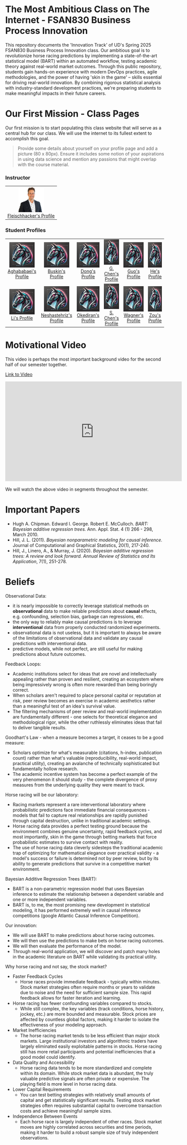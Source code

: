 # The Most Ambitious Class on The Internet - FSAN830 Business Process Innovation

This repository documents the 'Innovation Track' of UD's Spring 2025 FSAN830 Business Process Innovation class. Our ambitious goal is to revolutionize horse racing predictions by implementing a state-of-the-art statistical model (BART) within an automated workflow, testing academic theory against real-world market outcomes. Through this public repository, students gain hands-on experience with modern DevOps practices, agile methodologies, and the power of having 'skin in the game' – skills essential for driving real-world innovation. By combining rigorous statistical analysis with industry-standard development practices, we're preparing students to make meaningful impacts in their future careers.

# Our First Mission - Class Pages

Our first mission is to start populating this class website that will serve as a central hub for our class. We will use the internet to its fullest extent to accomplish this goal.

> Provide some details about yourself on your profile page and add a picture (80 x 80px). Ensure it includes some notion of your aspirations in using data science and mention any passions that might overlap with the course material.

<h3>Instructor</h3>
<table>
    <tr>
        <td style="text-align: center;">
            <img src="images/fleischhacker_300x300.png" width="80" height="80"><br>
            <a href="markdownProfilePages/Fleischhacker.md">Fleischhacker's Profile</a>
        </td>
    </tr>
</table>

<h3>Student Profiles</h3>
<table>
    <tr>
        <td style="text-align: center;">
            <img src="images/race_horse_avatar_300x300.png" width="80" height="80"><br>
            <a href="markdownProfilePages/Aghababaei.md">Aghababaei's Profile</a>
        </td>
        <td style="text-align: center;">
            <img src="images/race_horse_avatar_300x300.png" width="80" height="80"><br>
            <a href="markdownProfilePages/Buskin.md">Buskin's Profile</a>
        </td>
        <td style="text-align: center;">
            <img src="images/race_horse_avatar_300x300.png" width="80" height="80"><br>
            <a href="markdownProfilePages/Dong.md">Dong's Profile</a>
        </td>
        <td style="text-align: center;">
            <img src="images/race_horse_avatar_300x300.png" width="80" height="80"><br>
            <a href="markdownProfilePages/GChen.md">G. Chen's Profile</a>
        </td>
        <td style="text-align: center;">
            <img src="images/race_horse_avatar_300x300.png" width="80" height="80"><br>
            <a href="markdownProfilePages/Guo.md">Guo's Profile</a>
        </td>
        <td style="text-align: center;">
            <img src="images/race_horse_avatar_300x300.png" width="80" height="80"><br>
            <a href="markdownProfilePages/He.md">He's Profile</a>
        </td>
    </tr>
    <tr>
        <td style="text-align: center;">
            <img src="images/race_horse_avatar_300x300.png" width="80" height="80"><br>
            <a href="markdownProfilePages/Li.md">Li's Profile</a>
        </td>
        <td style="text-align: center;">
            <img src="images/race_horse_avatar_300x300.png" width="80" height="80"><br>
            <a href="markdownProfilePages/Neshastehriz.md">Neshastehriz's Profile</a>
        </td>
        <td style="text-align: center;">
            <img src="images/race_horse_avatar_300x300.png" width="80" height="80"><br>
            <a href="markdownProfilePages/Okediran.md">Okediran's Profile</a>
        </td>
        <td style="text-align: center;">
            <img src="images/race_horse_avatar_300x300.png" width="80" height="80"><br>
            <a href="markdownProfilePages/SChen.md">S. Chen's Profile</a>
        </td>
        <td style="text-align: center;">
            <img src="images/race_horse_avatar_300x300.png" width="80" height="80"><br>
            <a href="markdownProfilePages/Wagner.md">Wagner's Profile</a>
        </td>
        <td style="text-align: center;">
            <img src="images/race_horse_avatar_300x300.png" width="80" height="80"><br>
            <a href="markdownProfilePages/Zou.md">Zou's Profile</a>
        </td>
    </tr>
</table>


# Motivational Video

This video is perhaps the most important background video for the second half of our semester together.

[Link to Video](https://youtu.be/jsBpNCxxlNE?si=4LHByThKyIkbBJx1&t=5500)

<iframe width="560" height="315" src="https://www.youtube.com/embed/jsBpNCxxlNE?si=QiqzbgQRvpnYT1B1" title="YouTube video player" frameborder="0" allow="accelerometer; autoplay; clipboard-write; encrypted-media; gyroscope; picture-in-picture; web-share" referrerpolicy="strict-origin-when-cross-origin" allowfullscreen></iframe>

We will watch the above video in segments throughout the semester.

# Important Papers

* Hugh A. Chipman. Edward I. George. Robert E. McCulloch. *BART: Bayesian additive regression trees.* Ann. Appl. Stat. 4 (1) 266 - 298, March 2010.
* Hill, J. L. (2011). *Bayesian nonparametric modeling for causal inference.* Journal of Computational and Graphical Statistics, 20(1), 217-240.
* Hill, J., Linero, A., & Murray, J. (2020). *Bayesian additive regression trees: A review and look forward. Annual Review of Statistics and Its Application*, 7(1), 251-278.


# Beliefs

Observational Data:
* it is nearly impossible to correctly leverage statistical methods on **observational** data to make reliable predictions about **causal** effects, e.g. confounding, selection bias, garbage can regressions, etc.
* the only way to reliably make causal predictions is to leverage **interventional** data from properly conducted randomized experiments.
* observational data is not useless, but it is important to always be aware of the limitations of observational data and validate any causal predictions with interventional data.
* predictive models, while not perfect, are still useful for making predictions about future outcomes.

Feedback Loops:
* Academic institutions select for ideas that are novel and intellectually appealing rather than proven and resilient, creating an ecosystem where being impressively wrong is often more rewarded than being boringly correct.
* When scholars aren't required to place personal capital or reputation at risk, peer review becomes an exercise in academic aesthetics rather than a meaningful test of an idea's survival value.
* The filtering mechanisms of peer review and real-world implementation are fundamentally different - one selects for theoretical elegance and methodological rigor, while the other ruthlessly eliminates ideas that fail to deliver tangible results.

Goodhart's Law - when a measure becomes a target, it ceases to be a good measure:
* Scholars optimize for what's measurable (citations, h-index, publication count) rather than what's valuable (reproducibility, real-world impact, practical utility), creating an avalanche of technically sophisticated but fundamentally hollow research.
* The academic incentive system has become a perfect example of the very phenomenon it should study - the complete divergence of proxy measures from the underlying quality they were meant to track.

Horse racing will be our laboratory:
* Racing markets represent a rare interventional laboratory where probabilistic predictions face immediate financial consequences - models that fail to capture real relationships are rapidly punished through capital destruction, unlike in traditional academic settings.
* Horse racing data provides a perfect testing ground because the environment combines genuine uncertainty, rapid feedback cycles, and most importantly, skin in the game through betting markets that force probabilistic estimates to survive contact with reality.
* The use of horse racing data cleverly sidesteps the traditional academic trap of optimizing for mathematical elegance over practical validity - a model's success or failure is determined not by peer review, but by its ability to generate predictions that survive in a competitive market environment.

Bayesian Additive Regression Trees (BART):
* BART is a non-parametric regression model that uses Bayesian inference to estimate the relationship between a dependent variable and one or more independent variables.
* BART is, to me, the most promising new development in statistical modeling, it has performed extremely well in causal inference competitions (google Atlantic Causal Inference Competition).

Our innovation:
* We will use BART to make predictions about horse racing outcomes.
* We will then use the predictions to make bets on horse racing outcomes.
* We will then evaluate the performance of the model.
* Through real-world application, we will discover and patch many holes in the academic literature on BART while validating its practical utility.

Why horse racing and not say, the stock market?

* Faster Feedback Cycles
  * Horse races provide immediate feedback - typically within minutes. Stock market strategies often require months or years to validate due to noise and the need for sufficient sample size. This rapid feedback allows for faster iteration and learning.
* Horse racing has fewer confounding variables compared to stocks. 
  * While still complex, the key variables (track conditions, horse history, jockey, etc.) are more bounded and measurable. Stock prices are affected by countless global factors, making it harder to isolate the effectiveness of your modeling approach.
* Market Inefficiencies
  * The horse racing market tends to be less efficient than major stock markets. Large institutional investors and algorithmic traders have largely eliminated easily exploitable patterns in stocks. Horse racing still has more retail participants and potential inefficiencies that a good model could identify.
* Data Quality and Accessibility
  * Horse racing data tends to be more standardized and complete within its domain. While stock market data is abundant, the truly valuable predictive signals are often private or expensive. The playing field is more level in horse racing data.
* Lower Capital Requirements
  * You can test betting strategies with relatively small amounts of capital and get statistically significant results. Testing stock market strategies often requires substantial capital to overcome transaction costs and achieve meaningful sample sizes.
* Independence Between Events
  * Each horse race is largely independent of other races. Stock market moves are highly correlated across securities and time periods, making it harder to build a robust sample size of truly independent observations.




















